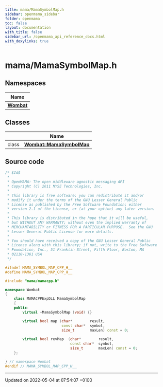 ```yaml
---
title: mama/MamaSymbolMap.h
sidebar: openmama_sidebar
folder: openmama
toc: false
layout: documentation
with_title: false
sidebar_url: /openmama_api_reference_docs.html
with_doxylinks: true
---
```


# mama/MamaSymbolMap.h



## Namespaces

| Name           |
| -------------- |
| **[Wombat](namespaceWombat.html)**  |

## Classes

|                | Name           |
| -------------- | -------------- |
| class | **[Wombat::MamaSymbolMap](classWombat_1_1MamaSymbolMap.html)**  |




## Source code

```cpp
/* $Id$
 *
 * OpenMAMA: The open middleware agnostic messaging API
 * Copyright (C) 2011 NYSE Technologies, Inc.
 *
 * This library is free software; you can redistribute it and/or
 * modify it under the terms of the GNU Lesser General Public
 * License as published by the Free Software Foundation; either
 * version 2.1 of the License, or (at your option) any later version.
 *
 * This library is distributed in the hope that it will be useful,
 * but WITHOUT ANY WARRANTY; without even the implied warranty of
 * MERCHANTABILITY or FITNESS FOR A PARTICULAR PURPOSE.  See the GNU
 * Lesser General Public License for more details.
 *
 * You should have received a copy of the GNU Lesser General Public
 * License along with this library; if not, write to the Free Software
 * Foundation, Inc., 51 Franklin Street, Fifth Floor, Boston, MA
 * 02110-1301 USA
 */

#ifndef MAMA_SYMBOL_MAP_CPP_H__
#define MAMA_SYMBOL_MAP_CPP_H__

#include "mama/mamacpp.h"

namespace Wombat 
{
    class MAMACPPExpDLL MamaSymbolMap
    {
    public:
        virtual ~MamaSymbolMap (void) {}

        virtual bool map (char*        result,
                          const char*  symbol,
                          size_t       maxLen) const = 0;
        
        virtual bool revMap  (char*        result,
                              const char*  symbol,
                              size_t       maxLen) const = 0;
    };

} // namespace Wombat
#endif // MAMA_SYMBOL_MAP_CPP_H__
```


-------------------------------

Updated on 2022-05-04 at 07:54:07 +0100
